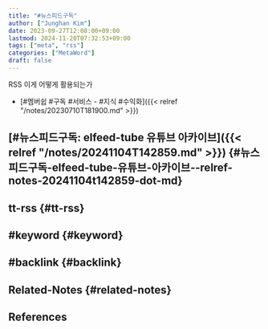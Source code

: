 ```yaml
---
title: "#뉴스피드구독"
author: ["Junghan Kim"]
date: 2023-09-27T12:08:00+09:00
lastmod: 2024-11-20T07:32:53+09:00
tags: ["meta", "rss"]
categories: ["MetaWord"]
draft: false
---
```


RSS 이게 어떻게 활용되는가

-   [#멤버쉽 #구독 #서비스 - #지식 #수익화]({{< relref "/notes/20230710T181900.md" >}})


## [#뉴스피드구독: elfeed-tube 유튜브 아카이브]({{< relref "/notes/20241104T142859.md" >}}) {#뉴스피드구독-elfeed-tube-유튜브-아카이브--relref-notes-20241104t142859-dot-md}


## tt-rss {#tt-rss}


## #keyword {#keyword}


## #backlink {#backlink}


## Related-Notes {#related-notes}

## References

<style>.csl-entry{text-indent: -1.5em; margin-left: 1.5em;}</style><div class="csl-bib-body">
</div>
